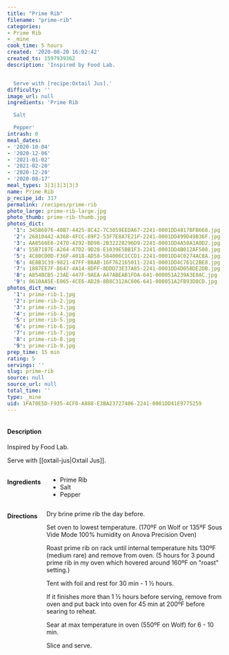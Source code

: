 ```yaml
---
title: "Prime Rib"
filename: "prime-rib"
categories:
- Prime Rib
- _mine
cook_time: 5 hours
created: '2020-08-20 16:02:42'
created_ts: 1597939362
description: 'Inspired by Food Lab.


  Serve with [recipe:Oxtail Jus].'
difficulty: ''
image_url: null
ingredients: 'Prime Rib

  Salt

  Pepper'
intrash: 0
meal_dates:
- '2020-10-04'
- '2020-12-06'
- '2021-01-02'
- '2021-02-20'
- '2020-12-20'
- '2020-08-17'
meal_types: 3|3|3|3|3|3
name: Prime Rib
p_recipe_id: 317
permalink: /recipes/prime-rib
photo_large: prime-rib-large.jpg
photo_thumb: prime-rib-thumb.jpg
photos_dict:
  '1': 345B6076-40B7-4425-8C42-7C3059EEDA67-2241-0001DD4817BFB668.jpg
  '2': 26810442-A368-4FCC-89F2-53F7E8A7E21F-2241-0001DD499D49B36F.jpg
  '3': AA8566E6-2470-4292-BD98-2B32228296D9-2241-0001DD4A50A1A0D2.jpg
  '4': 55B7187E-A264-47D2-9D28-E1039E5BB1F3-2241-0001DD4B012AF508.jpg
  '5': 4C80CD0D-F36F-4018-AD58-584006C1CCD1-2241-0001DD4C0274AC8A.jpg
  '6': 4E8B3C39-9821-47FF-B8AB-16F762165011-2241-0001DD4C761C2BE8.jpg
  '7': 1887EE7F-8647-4A14-8DFF-8DDD73E37A85-2241-0001DD4D05BDE2DB.jpg
  '8': A854BCB5-23AE-447F-9AEA-A47ABEAB1FDA-641-000051A239A3E0AC.jpg
  '9': 8610AA5E-E065-4CE6-AD28-8B8C312AC606-641-000051A2FB93D0CD.jpg
photos_dict_new:
  '1': prime-rib-1.jpg
  '2': prime-rib-2.jpg
  '3': prime-rib-3.jpg
  '4': prime-rib-4.jpg
  '5': prime-rib-5.jpg
  '6': prime-rib-6.jpg
  '7': prime-rib-7.jpg
  '8': prime-rib-8.jpg
  '9': prime-rib-9.jpg
prep_time: 15 min
rating: 5
servings: ''
slug: prime-rib
source: null
source_url: null
total_time: ''
type: _mine
uid: 1FA70E5D-F935-4CF0-A888-E3BA23727406-2241-0001DD41E9775259
---
```

<div class="large-8 medium-7 columns" id="writeup">		<div id="description"><h4>Description</h4>
<div class="box box-description content"><p>Inspired by Food Lab.</p>
<p>Serve with [[oxtail-jus|Oxtail Jus]].</p>
</div></div>	</div><!-- #writeup -->
</div><!-- #row-one -->
<div class="row" id="row-two">	<div class="medium-4 small-5 columns" id="ingredients"><h4>Ingredients</h4><div class="box box-ingredients content"><ul>
<li>Prime Rib</li>
<li>Salt</li>
<li>Pepper</li>
</ul>
</div>	</div>	<div class="medium-6 small-7 columns" id="directions"><h4>Directions</h4><div class="box box-directions content"><p>Dry brine prime rib the day before.</p>
<p>Set oven to lowest temperature. (170ºF on Wolf or 135ºF Sous Vide Mode 100% humidity on Anova Precision Oven)</p>
<p>Roast prime rib on rack until internal temperature hits 130ºF (medium rare) and remove from oven. (5 hours for 3 pound prime rib in my oven which hovered around 160ºF on &quot;roast&quot; setting.)</p>
<p>Tent with foil and rest for 30 min - 1 ½ hours.</p>
<p>If it finishes more than 1 ½ hours before serving, remove from oven and put back into oven for 45 min at 200ºF before searing to reheat.</p>
<p>Sear at max temperature in oven (550ºF on Wolf) for 6 - 10 min.</p>
<p>Slice and serve.</p>
</div>	</div>